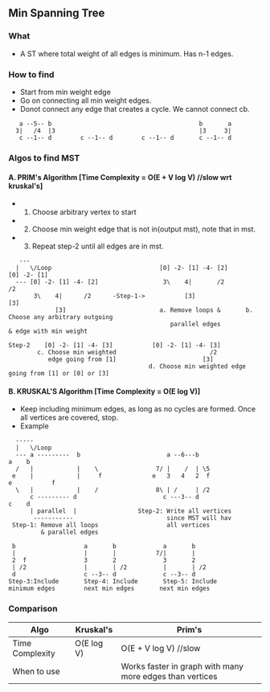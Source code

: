  ## Min Spanning Tree
 ### What
 - A ST where total weight of all edges is minimum. Has n-1 edges.
 
 ### How to find
  - Start from min weight edge
  - Go on connecting all min weight edges. 
  - Donot connect any edge that creates a cycle. We cannot connect cb.
 ```
    a --5-- b                                         b       a        
   3|   /4  |3                                        |3     3|         
    c --1-- d        c --1-- d        c --1-- d       c --1-- d                                    
```

### Algos to find MST
#### A. PRIM's Algorithm  [Time Complexity = O(E + V log V) //slow wrt kruskal's]
- 1. Choose arbitrary vertex to start
- 2. Choose min weight edge that is not in(output mst), note that in mst.  
- 3. Repeat step-2 until all edges are in mst.
```
   ---            
  |   \/Loop                              [0] -2- [1] -4- [2]            [0] -2- [1]         
  --- [0] -2- [1] -4- [2]                  3\    4|       /2                                                                                                                                              /2
       3\    4|      /2      -Step-1->           [3]                                                                                                                                                  [3]
             [3]                          a. Remove loops &       b. Choose any arbitrary outgoing     
                                             parallel edges           & edge with min weight           

Step-2    [0] -2- [1] -4- [3]           [0] -2- [1] -4- [3]
        c. Choose min weighted                          /2
           edge going from [1]                        [3]
                                       d. Choose min weighted edge going from [1] or [0] or [3]
```

#### B. KRUSKAL'S Algorithm [Time Complexity = O(E log V)]
- Keep including minimum edges, as long as no cycles are formed. Once all vertices are covered, stop.
- Example
```
  -----
  |   \/Loop
  --- a ---------  b                        a --6---b                       a    b
  /   |            |    \                7/ |    /  | \5    
 e    |            |     f              e   3   4   2  f                e           f
  \   |            |    /                8\ | /     | /2    
      c --------- d                        c ---3-- d                       c    d
      | parallel  |                 Step-2: Write all vertices
       -----------                          since MST will hav
 Step-1: Remove all loops                   all vertices      
         & parallel edges                                     

 b                   a       b             a       b
 |                   |       |           7/|       |
 2  f                3       2             3       2
 | /2                |       | /2          |       | /2
 d                   c --3-- d             c --3-- d
Step-3:Include       Step-4: Include       Step-5: Include
minimum edges        next min edges       next min edges
```

### Comparison

| Algo | Kruskal's | Prim's |
| --- | --- | --- |
| Time Complexity | O(E log V) | O(E + V log V) //slow |
| When to use | | Works faster in graph with many more edges than vertices |
